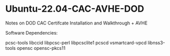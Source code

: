 # Ubuntu-22.04-CAC-AVHE-DOD
Notes on DOD CAC Certifcate Installation and Walkthrough + AVHE


Software Dependencies:

pcsc-tools
libccid
libpcsc-perl
libpcsclite1
pcscd
vsmartcard-vpcd
libnss3-tools
opensc
opensc-pkcs11
